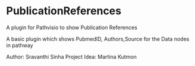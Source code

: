 PublicationReferences
=====================

A plugin for Pathvisio to show Publication References


A basic plugin which shows PubmedID, Authors,Source for the Data nodes in pathway


Author: Sravanthi Sinha
Project Idea: Martina Kutmon


